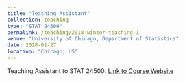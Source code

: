 ```yaml
---
title: "Teaching Assistant"
collection: teaching
type: "STAT 24500"
permalink: /teaching/2018-winter-teaching-1
venue: "University of Chicago, Department of Statistics"
date: 2018-01-27
location: "Chicago, US"
---
```

Teaching Assistant to STAT 24500: [Link to Course Website](https://galton.uchicago.edu/courseinfo/courses/2018/win/ann/w24400-1.shtml)
